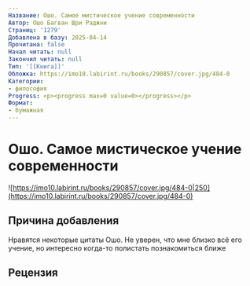```yaml
---
Название: Ошо. Самое мистическое учение современности
Автор: Ошо Багван Шри Раджни
Страниц: '1279'
Добавлена в базу: 2025-04-14
Прочитана: false
Начал читать: null
Закончил читать: null
Тип: '[[Книга]]'
Обложка: https://imo10.labirint.ru/books/290857/cover.jpg/484-0
Категории:
- философия
Progress: <p><progress max=0 value=0></progress></p>
Формат:
- бумажная
---
```

# Ошо. Самое мистическое учение современности

![https://imo10.labirint.ru/books/290857/cover.jpg/484-0|250](https://imo10.labirint.ru/books/290857/cover.jpg/484-0)

## Причина добавления

Нравятся некоторые цитаты Ошо. Не уверен, что мне близко всё его учение, но интересно когда-то полистать познакомиться ближе
## Рецензия